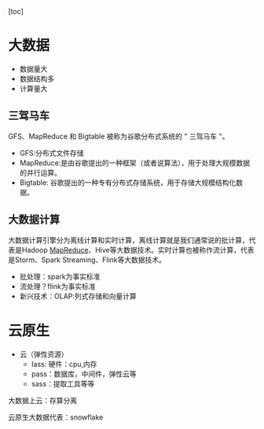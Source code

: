 [toc]

# 大数据

+ 数据量大
+ 数据结构多
+ 计算量大

## 三驾马车

GFS、MapReduce 和 Bigtable 被称为谷歌分布式系统的 " 三驾马车 "。

+ GFS:分布式文件存储
+ MapReduce:是由谷歌提出的一种框架（或者说算法），用于处理大规模数据的并行运算。
+ Bigtable: 谷歌提出的一种专有分布式存储系统，用于存储大规模结构化数据。

## 大数据计算

大数据计算引擎分为离线计算和实时计算，离线计算就是我们通常说的批计算，代表是Hadoop [MapReduce](https://so.csdn.net/so/search?q=MapReduce&spm=1001.2101.3001.7020)、Hive等大数据技术。实时计算也被称作流计算，代表是Storm、Spark Streaming、Flink等大数据技术。

+ 批处理：spark为事实标准
+ 流处理？flink为事实标准
+ 新兴技术：OLAP:列式存储和向量计算

# 云原生

+ 云（弹性资源）
  + Iass: 硬件：cpu,内存
  + pass：数据库，中间件，弹性云等
  + sass：提取工具等等

大数据上云：存算分离

云原生大数据代表：snowflake